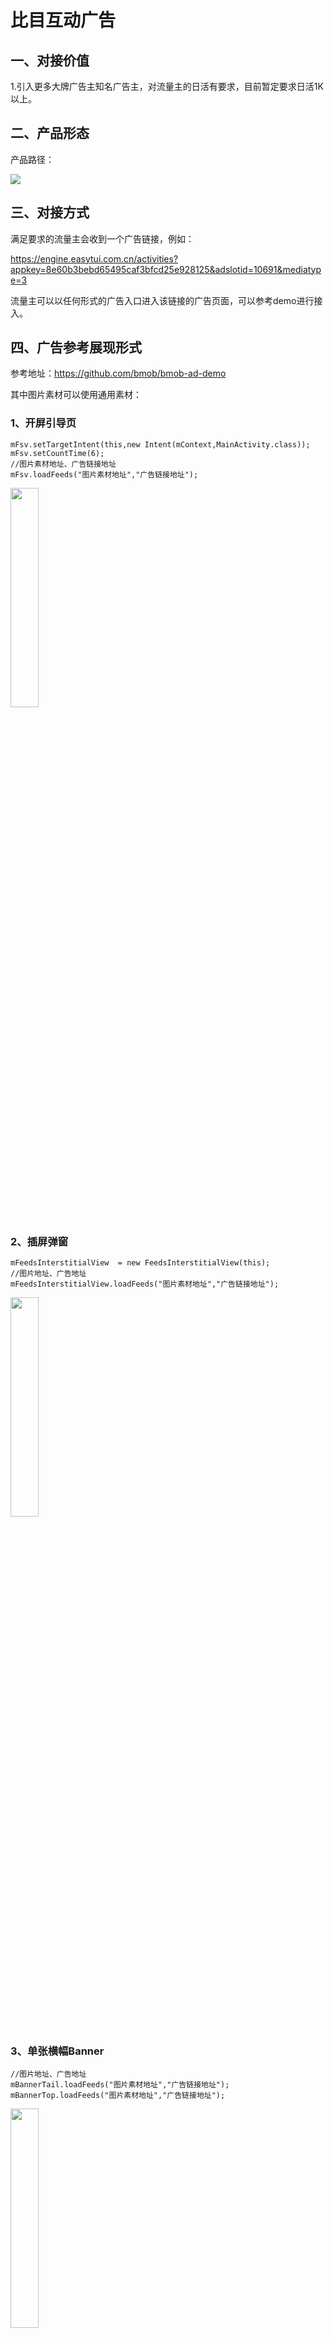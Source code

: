 # 比目互动广告




## 一、对接价值 

1.引入更多大牌广告主知名广告主，对流量主的日活有要求，目前暂定要求日活1K以上。


## 二、产品形态 

产品路径： 

![](http://www.bmob.cn/uploads/attached/image/20181214/20181214102519_56722.png)


## 三、对接方式 

满足要求的流量主会收到一个广告链接，例如：

https://engine.easytui.com.cn/activities?appkey=8e60b3bebd65495caf3bfcd25e928125&adslotid=10691&mediatype=3

流量主可以以任何形式的广告入口进入该链接的广告页面，可以参考demo进行接入。

## 四、广告参考展现形式

参考地址：https://github.com/bmob/bmob-ad-demo

其中图片素材可以使用通用素材：

### 1、开屏引导页
```
mFsv.setTargetIntent(this,new Intent(mContext,MainActivity.class));
mFsv.setCountTime(6);
//图片素材地址、广告链接地址
mFsv.loadFeeds("图片素材地址","广告链接地址");
```
<img src="https://github.com/bmob/bmob-ad-demo/blob/master/%E5%BC%80%E5%B1%8F%E5%B9%BF%E5%91%8A.png" width = 30% height = 30%>


### 2、插屏弹窗
```
mFeedsInterstitialView  = new FeedsInterstitialView(this);
//图片地址、广告地址
mFeedsInterstitialView.loadFeeds("图片素材地址","广告链接地址");
```
<img src="https://github.com/bmob/bmob-ad-demo/blob/master/%E6%8F%92%E5%B1%8F%E5%B9%BF%E5%91%8A.png" width = 30% height = 30%>


### 3、单张横幅Banner
```
//图片地址、广告地址
mBannerTail.loadFeeds("图片素材地址","广告链接地址");
mBannerTop.loadFeeds("图片素材地址","广告链接地址");

```
<img src="https://github.com/bmob/bmob-ad-demo/blob/master/banner%E5%B9%BF%E5%91%8A.png" width = 30% height = 30%>


### 4、多张轮播横幅Banner
```
List<String> image = new ArrayList<>();
image.add("图片素材地址");
image.add("图片素材地址");

List<String> urls = new ArrayList<>();
urls.add("广告链接地址");
urls.add("广告链接地址");
//图片地址、广告地址
mFeedsBannerMultiView.loadFeeds(image,urls);

```
<img src="https://github.com/bmob/bmob-ad-demo/blob/master/%E8%BD%AE%E6%92%AD%E5%B9%BF%E5%91%8A.png" width = 30% height = 30%>

### 5、浮标悬浮窗
```
//图片地址、广告地址
mFdv.loadFeeds("图片素材地址","广告链接地址");
```
<img src="https://github.com/bmob/bmob-ad-demo/blob/master/%E6%B5%AE%E6%A0%87%E5%B9%BF%E5%91%8A.png" width = 30% height = 30%>

### 6、推送
```
FeedsPush feedsPush = new FeedsPush(mContext);
//广告链接地址
feedsPush.loadFeeds("广告链接地址");
```

## 五：计费

采用双重结算方式：

1、用户点击领券，获得收益。

2、用户进入广告主落地页，填写信息，获得收益。




## 六：收益提现

流量主提供Bmob应用的AppId，Bmob后台会每天更新收益情况，提现按照目前Bmob系统的提现规则：

![](https://github.com/bmob/bmob-ad-demo/blob/master/%E6%94%B6%E7%9B%8A.jpg?raw=true)

## 七、合作流程 

通过以下联系方式，告知应用名称、下载链接以及日活跃量。
目前该广告仅限APP接入，暂时不支持小程序广告接入，后续完善了会通知大家。

微信1：cloudid6666

微信2：13760289294

QQ1：3184067858

QQ2：1769379819

QQ群：534067293



